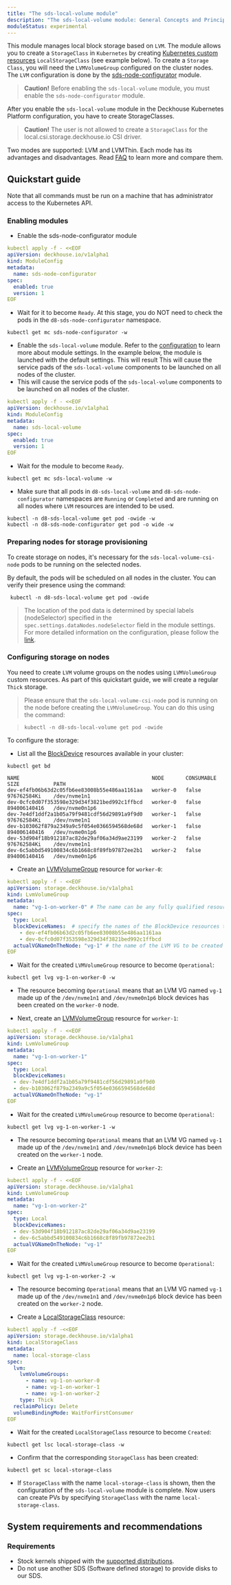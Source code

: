 ```yaml
---
title: "The sds-local-volume module"
description: "The sds-local-volume module: General Concepts and Principles."
moduleStatus: experimental
---
```


This module manages local block storage based on `LVM`. The module allows you to create a `StorageClass` in `Kubernetes` by creating [Kubernetes custom resources](./cr.html) `LocalStorageClass` (see example below). 
To create a `Storage Class`, you will need the `LVMVolumeGroup` configured on the cluster nodes. The `LVM` configuration is done by the [sds-node-configurator](../../sds-node-configurator/) module.
> **Caution!** Before enabling the `sds-local-volume` module, you must enable the `sds-node-configurator` module.
>
After you enable the `sds-local-volume` module in the Deckhouse Kubernetes Platform configuration, you have to create StorageClasses.

> **Caution!** The user is not allowed to create a `StorageClass` for the local.csi.storage.deckhouse.io CSI driver.

Two modes are supported: LVM and LVMThin.
Each mode has its advantages and disadvantages. Read [FAQ](./faq.html#what-is-difference-between-lvm-and-lvmthin) to learn more and compare them.

## Quickstart guide

Note that all commands must be run on a machine that has administrator access to the Kubernetes API.

### Enabling modules

- Enable the sds-node-configurator module

```yaml
kubectl apply -f - <<EOF
apiVersion: deckhouse.io/v1alpha1
kind: ModuleConfig
metadata:
  name: sds-node-configurator
spec:
  enabled: true
  version: 1
EOF
```

- Wait for it to become `Ready`. At this stage, you do NOT need to check the pods in the `d8-sds-node-configurator` namespace.

```shell
kubectl get mc sds-node-configurator -w
```

- Enable the `sds-local-volume` module. Refer to the [configuration](./configuration.html) to learn more about module settings. In the example below, the module is launched with the default settings. This will result This will cause the service pads of the `sds-local-volume` components to be launched on all nodes of the cluster.
- This will cause the service pods of the `sds-local-volume` components to be launched on all nodes of the cluster.

```yaml
kubectl apply -f - <<EOF
apiVersion: deckhouse.io/v1alpha1
kind: ModuleConfig
metadata:
  name: sds-local-volume
spec:
  enabled: true
  version: 1
EOF
```

- Wait for the module to become `Ready`.

```shell
kubectl get mc sds-local-volume -w
```

- Make sure that all pods in `d8-sds-local-volume` and `d8-sds-node-configurator` namespaces are `Running` or `Completed` and are running on all nodes where `LVM` resources are intended to be used.

```shell
kubectl -n d8-sds-local-volume get pod -owide -w
kubectl -n d8-sds-node-configurator get pod -o wide -w
```

### Preparing nodes for storage provisioning
To create storage on nodes, it's necessary for the `sds-local-volume-csi-node` pods to be running on the selected nodes.

By default, the pods will be scheduled on all nodes in the cluster. You can verify their presence using the command:

```shell
 kubectl -n d8-sds-local-volume get pod -owide
 ```

> The location of the pod data is determined by special labels (nodeSelector) specified in the `spec.settings.dataNodes.nodeSelector` field in the module settings. For more detailed information on the configuration, please follow the [link](./faq.html#i-dont-want-the-module-to-be-used-on-all-nodes-of-the-cluster-how-can-i-select-the-desired-nodes).

### Configuring storage on nodes

You need to create `LVM` volume groups on the nodes using `LVMVolumeGroup` custom resources. As part of this quickstart guide, we will create a regular `Thick` storage.

> Please ensure that the `sds-local-volume-csi-node` pod is running on the node before creating the `LVMVolumeGroup`. You can do this using the command:

> ```shell
> kubectl -n d8-sds-local-volume get pod -owide
> ```

To configure the storage:

- List all the [BlockDevice](../../sds-node-configurator/stable/cr.html#blockdevice) resources available in your cluster:

```shell
kubectl get bd

NAME                                           NODE       CONSUMABLE   SIZE           PATH
dev-ef4fb06b63d2c05fb6ee83008b55e486aa1161aa   worker-0   false        976762584Ki    /dev/nvme1n1
dev-0cfc0d07f353598e329d34f3821bed992c1ffbcd   worker-0   false        894006140416   /dev/nvme0n1p6
dev-7e4df1ddf2a1b05a79f9481cdf56d29891a9f9d0   worker-1   false        976762584Ki    /dev/nvme1n1
dev-b103062f879a2349a9c5f054e0366594568de68d   worker-1   false        894006140416   /dev/nvme0n1p6
dev-53d904f18b912187ac82de29af06a34d9ae23199   worker-2   false        976762584Ki    /dev/nvme1n1
dev-6c5abbd549100834c6b1668c8f89fb97872ee2b1   worker-2   false        894006140416   /dev/nvme0n1p6
```

- Create an [LVMVolumeGroup](../../sds-node-configurator/stable/cr.html#lvmvolumegroup) resource for `worker-0`:

```yaml
kubectl apply -f - <<EOF
apiVersion: storage.deckhouse.io/v1alpha1
kind: LvmVolumeGroup
metadata:
  name: "vg-1-on-worker-0" # The name can be any fully qualified resource name in Kubernetes. This LvmVolumeGroup resource name will be used to create LocalStorageClass in the future
spec:
  type: Local
  blockDeviceNames:  # specify the names of the BlockDevice resources that are located on the target node and whose CONSUMABLE is set to true. Note that the node name is not specified anywhere since it is derived from BlockDevice resources.
    - dev-ef4fb06b63d2c05fb6ee83008b55e486aa1161aa
    - dev-0cfc0d07f353598e329d34f3821bed992c1ffbcd
  actualVGNameOnTheNode: "vg-1" # the name of the LVM VG to be created from the above block devices on the node 
EOF
```

- Wait for the created `LVMVolumeGroup` resource to become `Operational`:

```shell
kubectl get lvg vg-1-on-worker-0 -w
```

- The resource becoming `Operational` means that an LVM VG named `vg-1` made up of the `/dev/nvme1n1` and `/dev/nvme0n1p6` block devices has been created on the `worker-0` node.

- Next, create an [LVMVolumeGroup](../../sds-node-configurator/stable/cr.html#lvmvolumegroup) resource for `worker-1`:

```yaml
kubectl apply -f - <<EOF
apiVersion: storage.deckhouse.io/v1alpha1
kind: LvmVolumeGroup
metadata:
  name: "vg-1-on-worker-1"
spec:
  type: Local
  blockDeviceNames:
  - dev-7e4df1ddf2a1b05a79f9481cdf56d29891a9f9d0
  - dev-b103062f879a2349a9c5f054e0366594568de68d
  actualVGNameOnTheNode: "vg-1"
EOF
```

- Wait for the created `LVMVolumeGroup` resource to become `Operational`:

```shell
kubectl get lvg vg-1-on-worker-1 -w
```

- The resource becoming `Operational` means that an LVM VG named `vg-1` made up of the `/dev/nvme1n1` and `/dev/nvme0n1p6` block device has been created on the `worker-1` node.

- Create an [LVMVolumeGroup](../../sds-node-configurator/stable/cr.html#lvmvolumegroup) resource for `worker-2`:

```yaml
kubectl apply -f - <<EOF
apiVersion: storage.deckhouse.io/v1alpha1
kind: LvmVolumeGroup
metadata:
  name: "vg-1-on-worker-2"
spec:
  type: Local
  blockDeviceNames:
  - dev-53d904f18b912187ac82de29af06a34d9ae23199
  - dev-6c5abbd549100834c6b1668c8f89fb97872ee2b1
  actualVGNameOnTheNode: "vg-1"
EOF
```

- Wait for the created `LVMVolumeGroup` resource to become `Operational`:

```shell
kubectl get lvg vg-1-on-worker-2 -w
```

- The resource becoming `Operational` means that an LVM VG named `vg-1` made up of the `/dev/nvme1n1` and `/dev/nvme0n1p6` block device has been created on the `worker-2` node.

- Create a [LocalStorageClass](./cr.html#localstorageclass) resource:

```yaml
kubectl apply -f -<<EOF
apiVersion: storage.deckhouse.io/v1alpha1
kind: LocalStorageClass
metadata:
  name: local-storage-class
spec:
  lvm:
    lvmVolumeGroups:
      - name: vg-1-on-worker-0
      - name: vg-1-on-worker-1
      - name: vg-1-on-worker-2
    type: Thick
  reclaimPolicy: Delete
  volumeBindingMode: WaitForFirstConsumer
EOF
```

- Wait for the created `LocalStorageClass` resource to become `Created`:

```shell
kubectl get lsc local-storage-class -w
```

- Confirm that the corresponding `StorageClass` has been created:

```shell
kubectl get sc local-storage-class
```

- If `StorageClass` with the name `local-storage-class` is shown, then the configuration of the `sds-local-volume` module is complete. Now users can create PVs by specifying `StorageClass` with the name `local-storage-class`.

## System requirements and recommendations

### Requirements
- Stock kernels shipped with the [supported distributions](https://deckhouse.io/documentation/v1/supported_versions.html#linux).
- Do not use another SDS (Software defined storage) to provide disks to our SDS.
